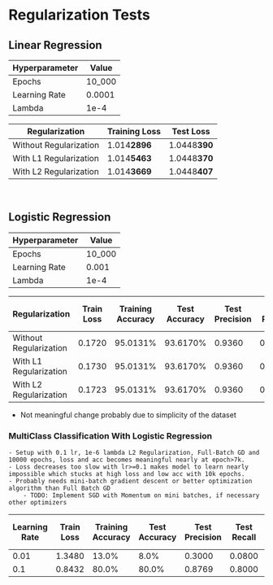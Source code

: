 # Regularization Tests

## Linear Regression

| Hyperparameter | Value | 
|----------------|---------------|
| Epochs | 10_000 | 
| Learning Rate | 0.0001 | 
| Lambda | 1e-4 | 


| Regularization | Training Loss | Test Loss |
|----------------|---------------|-----------|
| Without Regularization | 1.014**2896** | 1.0448**390** |
| With L1 Regularization | 1.014**5463** | 1.0448**370** |
| With L2 Regularization | 1.014**3669** | 1.0448**407** |

<br>

## Logistic Regression


| Hyperparameter | Value | 
|----------------|---------------|
| Epochs | 10_000 | 
| Learning Rate | 0.001 | 
| Lambda | 1e-4 | 



| Regularization | Train Loss |  Training Accuracy | Test Accuracy | Test Precision | Test Recall | Test F1 Score | 
|----------------|---------------|---------------|-----------|-----------|-----------|-----------|
| Without Regularization | 0.1720 | 95.0131% | 93.6170% | 0.9360 | 0.9669 | 0.9512 |
| With L1 Regularization | 0.1730 | 95.0131% | 93.6170% | 0.9360 | 0.9669 | 0.9512 |
| With L2 Regularization | 0.1723 | 95.0131% | 93.6170% | 0.9360 | 0.9669 | 0.9512 |

- Not meaningful change probably due to simplicity of the dataset

### MultiClass Classification With Logistic Regression

    - Setup with 0.1 lr, 1e-6 lambda L2 Regularization, Full-Batch GD and 10000 epochs, loss and acc becomes meaningful nearly at epoch>7k.
    - Loss decreases too slow with lr>=0.1 makes model to learn nearly impossible which stucks at high loss and low acc with 10k epochs.
    - Probably needs mini-batch gradient descent or better optimization algorithm than Full Batch GD
        - TODO: Implement SGD with Momentum on mini batches, if necessary other optimizers

| Learning Rate | Train Loss |  Training Accuracy | Test Accuracy | Test Precision | Test Recall | Test F1 Score | Epochs |
|----------------|---------------|---------------|-----------|-----------|-----------|-----------|-----------|
| 0.01 | 1.3480 | 13.0% | 8.0% | 0.3000 | 0.0800 | 0.1263 | 10_000 | 
| 0.1 | 0.8432 | 80.0% | 80.0% | 0.8769 | 0.8000 | 0.7738 | 10_000 |
